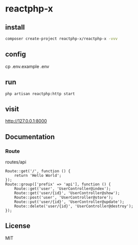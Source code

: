 # reactphp-x


## install

```bash
composer create-project reactphp-x/reactphp-x -vvv
```


## config

cp .env.example .env

## run

```
php artisan reactphp:http start
```

## visit

http://127.0.0.1:8000


## Documentation

### Route

routes/api

```
Route::get('/', function () {
    return 'Hello World';
});
Route::group(['prefix' => 'api'], function () {
    Route::get('user', 'UserController@index');
    Route::get('user/{id}', 'UserController@show');
    Route::post('user', 'UserController@store');
    Route::put('user/{id}', 'UserController@update');
    Route::delete('user/{id}', 'UserController@destroy');
});
```


## License

MIT
